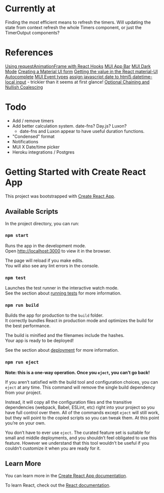 # Currently at

Finding the most efficient means to refresh the timers. Will updating the state from context refresh the whole Timers
component, or just the TimerOutput components?

# References

[Using requestAnimationFrame with React Hooks](https://css-tricks.com/using-requestanimationframe-with-react-hooks/)
[MUI App Bar](https://mui.com/material-ui/react-app-bar/)
[MUI Dark Mode](https://mui.com/material-ui/customization/dark-mode/)
[Creating a Material UI form](https://onestepcode.com/creating-a-material-ui-form/)
[Getting the value in the React material-UI Autocomplete](https://stackoverflow.com/questions/58666189/getting-the-value-in-the-react-material-ui-autocomplete)
[MUI Event types](https://smartdevpreneur.com/material-ui-button-onclick-and-more-events-with-typescript/)
[assign javascript date to html5 datetime-local input](https://stackoverflow.com/a/66558369/5511776) - trickier than it seems at first glance!
[Optional Chaining and Nullish Coalescing](https://www.typescriptlang.org/docs/handbook/release-notes/typescript-3-7.html#nullish-coalescing)

# Todo

- Add / remove timers
- Add better calculation system. date-fns? Day.js? Luxon?
  - date-fns and Luxon appear to have useful duration functions.
- "Condensed" format
- Notifications
- MUI X Date/time picker
- Heroku integrations / Postgres

# Getting Started with Create React App

This project was bootstrapped with [Create React App](https://github.com/facebook/create-react-app).

## Available Scripts

In the project directory, you can run:

### `npm start`

Runs the app in the development mode.\
Open [http://localhost:3000](http://localhost:3000) to view it in the browser.

The page will reload if you make edits.\
You will also see any lint errors in the console.

### `npm test`

Launches the test runner in the interactive watch mode.\
See the section about [running tests](https://facebook.github.io/create-react-app/docs/running-tests) for more information.

### `npm run build`

Builds the app for production to the `build` folder.\
It correctly bundles React in production mode and optimizes the build for the best performance.

The build is minified and the filenames include the hashes.\
Your app is ready to be deployed!

See the section about [deployment](https://facebook.github.io/create-react-app/docs/deployment) for more information.

### `npm run eject`

**Note: this is a one-way operation. Once you `eject`, you can’t go back!**

If you aren’t satisfied with the build tool and configuration choices, you can `eject` at any time. This command will remove the single build dependency from your project.

Instead, it will copy all the configuration files and the transitive dependencies (webpack, Babel, ESLint, etc) right into your project so you have full control over them. All of the commands except `eject` will still work, but they will point to the copied scripts so you can tweak them. At this point you’re on your own.

You don’t have to ever use `eject`. The curated feature set is suitable for small and middle deployments, and you shouldn’t feel obligated to use this feature. However we understand that this tool wouldn’t be useful if you couldn’t customize it when you are ready for it.

## Learn More

You can learn more in the [Create React App documentation](https://facebook.github.io/create-react-app/docs/getting-started).

To learn React, check out the [React documentation](https://reactjs.org/).
